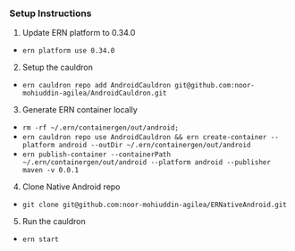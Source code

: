 ### Setup Instructions

1. Update ERN platform to 0.34.0

  + `ern platform use 0.34.0`
  
2. Setup the cauldron

  + `ern cauldron repo add AndroidCauldron git@github.com:noor-mohiuddin-agilea/AndroidCauldron.git`
  
3. Generate ERN container locally
  
  + `rm -rf ~/.ern/containergen/out/android;`
  + `ern cauldron repo use AndroidCauldron && ern create-container --platform android --outDir ~/.ern/containergen/out/android`
  + `ern publish-container --containerPath ~/.ern/containergen/out/android --platform android --publisher maven -v 0.0.1`

4. Clone Native Android repo

  + `git clone git@github.com:noor-mohiuddin-agilea/ERNativeAndroid.git`

5. Run the cauldron

  + `ern start`
